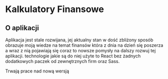 # Kalkulatory Finansowe

## O aplikacji
Aplikacja jest stale rozwijana, jej aktualny stan w dość zbliżony sposób obrazuje moją wiedze na temat finansów która z dnia na dzień się poszerza a wraz z nią pojawiają się coraz to nowsze pomysły na dalszy rozwuj tej aplikacji. technologie jakie są do niej użyte to React bez żadnych dodatkowych paczek od zewnętrznych firm oraz Sass. 


Trwają prace nad nową wersją
